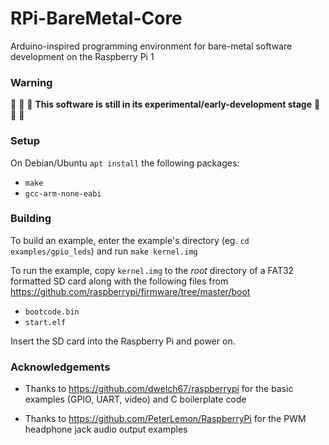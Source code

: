# RPi-BareMetal-Core

Arduino-inspired programming environment for bare-metal software development on the Raspberry Pi 1

### Warning

:construction: :construction: :construction: **This software is still in its experimental/early-development stage** :construction: :construction: :construction:

### Setup

On Debian/Ubuntu `apt install` the following packages:
- `make`
- `gcc-arm-none-eabi`

### Building

To build an example, enter the example's directory (eg. `cd examples/gpio_leds`) and run `make kernel.img`

To run the example, copy `kernel.img` to the _root_ directory of a FAT32 formatted SD card along with the
following files from https://github.com/raspberrypi/firmware/tree/master/boot

- `bootcode.bin`
- `start.elf`

Insert the SD card into the Raspberry Pi and power on.

### Acknowledgements

- Thanks to https://github.com/dwelch67/raspberrypi for the basic examples (GPIO, UART, video) and C boilerplate code

- Thanks to https://github.com/PeterLemon/RaspberryPi for the PWM headphone jack audio output examples
